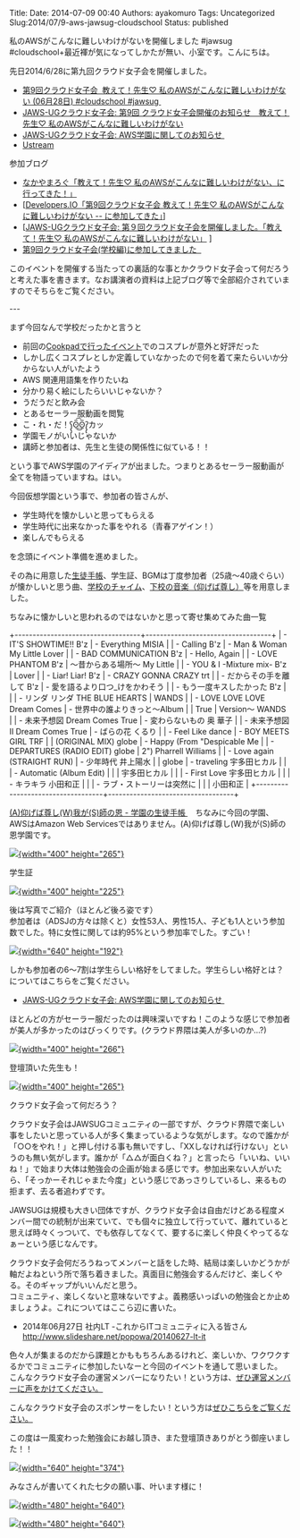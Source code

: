 Title: 
Date: 2014-07-09 00:40
Authors: ayakomuro
Tags:  Uncategorized
Slug:2014/07/9-aws-jawsug-cloudschool
Status: published


私のAWSがこんなに難しいわけがないを開催しました \#jawsug
\#cloudschool+最近褌が気になってしかたが無い、小室です。こんにちは。


先日2014/6/28に第九回クラウド女子会を開催しました。

-   [第9回クラウド女子会  教えて！先生♡
    私のAWSがこんなに難しいわけがない (06月28日) \#cloudschool
    \#jawsug ](http://cloudgirl.doorkeeper.jp/events/11718)
-   [JAWS-UGクラウド女子会: 第9回
    クラウド女子会開催のお知らせ　教えて！先生♡
    私のAWSがこんなに難しいわけがない](http://cloudgirls.blogspot.jp/2014/05/9-aws.html)
-   [JAWS-UGクラウド女子会:
    AWS学園に関してのお知らせ ](http://cloudgirls.blogspot.com/2014/06/aws.html)
-   [Ustream](http://www.ustream.tv/channel/cloudschool-jawsug)



参加ブログ



-   [なかやまろぐ「教えて！先生♡
    私のAWSがこんなに難しいわけがない、に行ってきた！」](http://nakayamalog.blogspot.jp/2014/06/aws.html)
-   [[Developers.IO「第9回クラウド女子会 教えて！先生♡
    私のAWSがこんなに難しいわけがない --
    に参加してきた」](http://dev.classmethod.jp/cloud/aws/jawsug-cloud-joshikai-9th/)]
-   [[JAWS-UGクラウド女子会:
    第９回クラウド女子会を開催しました。「教えて！先生♡
    私のAWSがこんなに難しいわけがない」](http://cloudgirls.blogspot.com/2014/06/aws_30.html) ]
-   [第9回クラウド女子会(学校編)に参加してきました
     ](http://blog.cloudpack.jp/2014/07/07/20140628-aws-cloudgirl-cloudschool/)





このイベントを開催する当たっての裏話的な事とかクラウド女子会って何だろうと考えた事を書きます。なお講演者の資料は上記ブログ等で全部紹介されていますのでそちらをご覧ください。











\-\--





まず今回なんで学校だったかと言うと

-   前回の[Cookpadで行ったイベント](http://cloudgirls.blogspot.jp/2013/12/8-cooking-for-geeks.html)でのコスプレが意外と好評だった
-   しかし広くコスプレとしか定義していなかったので何を着て来たらいいか分からない人がいたよう
-   AWS 関連用語集を作りたいね
-   分かり易く絵にしたらいいじゃないか？
-   うだうだと飲み会
-   とあるセーラー服動画を閲覧
-   こ・れ・だ！ʕ̡̢̡ʘ̅͟͜͡ʘ̲̅ʔ̢̡̢カッ
-   学園モノがいいじゃないか
-   講師と参加者は、先生と生徒の関係性に似ている！！



という事でAWS学園のアイディアが出ました。つまりとあるセーラー服動画が全てを物語っていますね。はい。



今回仮想学園という事で、参加者の皆さんが、





-   学生時代を懐かしいと思ってもらえる
-   学生時代に出来なかった事をやれる（青春アゲイン！）
-   楽しんでもらえる



を念頭にイベント準備を進めました。





その為に用意した[生徒手帳](http://www.slideshare.net/popowa/aws-36430078)、学生証、BGMは丁度参加者（25歳〜40歳ぐらい）が懐かしいと思う曲、[学校のチャイム](http://www1.nhk.or.jp/creative/material/5d/D0002011518_00000.html)、[下校の音楽（仰げば尊し）](https://www.youtube.com/watch?v=5UelJd5v2Ms)等を用意しました。











ちなみに懐かしいと思われるのではないかと思って寄せ集めてみた曲一覧  

+-----------------------------------+-----------------------------------+
| -   IT\'S SHOWTIME!! B\'z         | -   Everything MISIA              |
| -   Calling B\'z                  | -   Man & Woman My Little Lover   |
| -   BAD COMMUNICATION B\'z        | -   Hello, Again                  |
| -   LOVE PHANTOM B\'z             |     〜昔からある場所〜 My Little  |
| -   YOU & I -Mixture mix- B\'z    |     Lover                         |
| -   Liar! Liar! B\'z              | -   CRAZY GONNA CRAZY trt         |
| -   だからその手を離して B\'z     | -   愛を語るより口つ\_けをかわそう |
| -   もう一度キスしたかった B\'z   |                                   |
| -   リンダ リンダ THE BLUE HEARTS |     WANDS                         |
| -   LOVE LOVE LOVE Dream Comes    | -   世界中の誰よりきっと〜Album   |
|     True                          |     Version〜 WANDS               |
| -   未来予想図 Dream Comes True   | -   変わらないもの 奥 華子        |
| -   未来予想図II Dream Comes True | -   ばらの花 くるり               |
| -   Feel Like dance               | -   BOY MEETS GIRL TRF            |
|     (ORIGINAL MIX) globe          | -   Happy (From \"Despicable Me   |
| -   DEPARTURES (RADIO EDIT) globe |     2\") Pharrell Williams        |
| -   Love again (STRAIGHT RUN)     | -   少年時代 井上陽水             |
|     globe                         | -   traveling 宇多田ヒカル        |
|                                   | -   Automatic (Album Edit)        |
|                                   |     宇多田ヒカル                  |
|                                   | -   First Love 宇多田ヒカル       |
|                                   | -   キラキラ 小田和正             |
|                                   | -   ラブ・ストーリーは突然に      |
|                                   |     小田和正                      |
+-----------------------------------+-----------------------------------+



[(A)仰げば尊し(W)我が(S)師の恩 -
学園の生徒手帳 ](http://www.slideshare.net/popowa/aws-36430078)　ちなみに今回の学園、AWSはAmazon
Web Servicesではありません。(A)仰げば尊し(W)我が(S)師の恩学園です。



[![](http://1.bp.blogspot.com/-qIbXhu1_-Eo/U7Uci3SJUzI/AAAAAAAAba4/C5gdUDpxKU4/s1600/14540942564_1cc322c574_z.jpg){width="400"
height="265"}](http://1.bp.blogspot.com/-qIbXhu1_-Eo/U7Uci3SJUzI/AAAAAAAAba4/C5gdUDpxKU4/s1600/14540942564_1cc322c574_z.jpg)











学生証



[![](http://1.bp.blogspot.com/-14cJNPn7TFw/U7UcVslZ1sI/AAAAAAAAbaw/C4CWBzfxqXw/s1600/10458524_640956482654132_1884738127710516427_n.jpg){width="400"
height="225"}](http://1.bp.blogspot.com/-14cJNPn7TFw/U7UcVslZ1sI/AAAAAAAAbaw/C4CWBzfxqXw/s1600/10458524_640956482654132_1884738127710516427_n.jpg)









後は写真でご紹介（ほとんど後ろ姿です）  
参加者は（ADSJの方々は除くと）女性53人、男性15人、子ども1人という参加数でした。特に女性に関しては約95%という参加率でした。すごい！

[![](http://1.bp.blogspot.com/-jBaWqSnu0bE/U7s87wdm9lI/AAAAAAAAbb8/HNvAg6b6_I4/s1600/IMG_1962.JPG){width="640"
height="192"}](http://1.bp.blogspot.com/-jBaWqSnu0bE/U7s87wdm9lI/AAAAAAAAbb8/HNvAg6b6_I4/s1600/IMG_1962.JPG)

しかも参加者の6〜7割は学生らしい格好をしてました。学生らしい格好とは？についてはこちらをご覧ください。

-   [JAWS-UGクラウド女子会:
    AWS学園に関してのお知らせ ](http://cloudgirls.blogspot.com/2014/06/aws.html)



ほとんどの方がセーラー服だったのは興味深いですね！このような感じで参加者が美人が多かったのはびっくりです。(クラウド界隈は美人が多いのか\...?)







[![](http://4.bp.blogspot.com/-x00LIdPqPZA/U7s-e3kNr3I/AAAAAAAAbcQ/2iiJzNTT3wE/s1600/14355882648_1b54b19d61_z.jpg){width="400"
height="266"}](http://4.bp.blogspot.com/-x00LIdPqPZA/U7s-e3kNr3I/AAAAAAAAbcQ/2iiJzNTT3wE/s1600/14355882648_1b54b19d61_z.jpg)







登壇頂いた先生も！

[![](http://3.bp.blogspot.com/-5OnN0wlAE3E/U7ySaR4BRWI/AAAAAAAAbc4/JwcDBfxqMCk/s1600/14355901218_d8d2089a42_z.jpg){width="400"
height="265"}](http://3.bp.blogspot.com/-5OnN0wlAE3E/U7ySaR4BRWI/AAAAAAAAbc4/JwcDBfxqMCk/s1600/14355901218_d8d2089a42_z.jpg)

クラウド女子会って何だろう？





クラウド女子会はJAWSUGコミュニティの一部ですが、クラウド界隈で楽しい事をしたいと思っている人が多く集まっているような気がします。なので誰かが「○○をやれ！」と押し付ける事も無いですし、「XXしなければ行けない」というのも無い気がします。誰かが「△△が面白くね？」と言ったら「いいね、いいね！」で始まり大体は勉強会の企画が始まる感じです。参加出来ない人がいたら、「そっかーそれじゃまた今度」という感じであっさりしているし、来るもの拒まず、去る者追わずです。





JAWSUGは規模も大きい団体ですが、クラウド女子会は自由だけどある程度メンバー間での統制が出来ていて、でも個々に独立して行っていて、離れていると思えば時々くっついて、でも依存してなくて、要するに楽しく仲良くやってるなぁーという感じなんです。

クラウド女子会何だろうねってメンバーと話をした時、結局は楽しいかどうかが軸だよねという所で落ち着きました。真面目に勉強会するんだけど、楽しくやる。そのギャップがいいんだと思う。  
コミュニティ、楽しくないと意味ないですよ。義務感いっぱいの勉強会とか止めましょうよ。これについてはここら辺に書いた。

-   2014年06月27日 社内LT -これからITコミュニティに入る皆さん  
   <http://www.slideshare.net/popowa/20140627-lt-it>

色々人が集まるのだから課題とかももちろんあるけれど、楽しいか、ワクワクするかでコミュニティに参加したいなーと今回のイベントを通して思いました。  
こんなクラウド女子会の運営メンバーになりたい！という方は、[ぜひ運営メンバーに声をかけてください。](http://cloudgirl.doorkeeper.jp/contact/new)





こんなクラウド女子会のスポンサーをしたい！という方は[ぜひこちらをご覧ください。](http://cloudgirls.blogspot.jp/2014/06/jaws-ug.html)









この度は一風変わった勉強会にお越し頂き、また登壇頂きありがとう御座いました！！

[![](http://1.bp.blogspot.com/-PDDpXQnLnVA/U7ySMvazdWI/AAAAAAAAbcw/50HaJQYifc0/s1600/14540842684_679712d6d5_z.jpg){width="640"
height="374"}](http://1.bp.blogspot.com/-PDDpXQnLnVA/U7ySMvazdWI/AAAAAAAAbcw/50HaJQYifc0/s1600/14540842684_679712d6d5_z.jpg)

みなさんが書いてくれた七夕の願い事、叶います様に！

[![](http://1.bp.blogspot.com/-539Wl3kuxqg/U7yQh6sVYxI/AAAAAAAAbck/8cwPwSGB4TA/s1600/IMG_1995.JPG){width="480"
height="640"}](http://1.bp.blogspot.com/-539Wl3kuxqg/U7yQh6sVYxI/AAAAAAAAbck/8cwPwSGB4TA/s1600/IMG_1995.JPG)


[![](http://4.bp.blogspot.com/-1Q7Dxcpizno/U7yShkdMIAI/AAAAAAAAbdA/_Hj-UUfWKMI/s1600/14543750445_2e02505e0b_k.jpg){width="480"
height="640"}](http://4.bp.blogspot.com/-1Q7Dxcpizno/U7yShkdMIAI/AAAAAAAAbdA/_Hj-UUfWKMI/s1600/14543750445_2e02505e0b_k.jpg)





